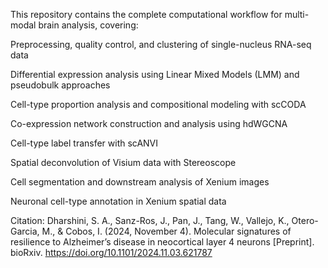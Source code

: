 This repository contains the complete computational workflow for multi-modal brain analysis, covering:

Preprocessing, quality control, and clustering of single-nucleus RNA-seq data

Differential expression analysis using Linear Mixed Models (LMM) and pseudobulk approaches

Cell-type proportion analysis and compositional modeling with scCODA

Co-expression network construction and analysis using hdWGCNA

Cell-type label transfer with scANVI

Spatial deconvolution of Visium data with Stereoscope

Cell segmentation and downstream analysis of Xenium images

Neuronal cell-type annotation in Xenium spatial data

Citation:
Dharshini, S. A., Sanz-Ros, J., Pan, J., Tang, W., Vallejo, K., Otero-Garcia, M., & Cobos, I. (2024, November 4). Molecular signatures of resilience to Alzheimer’s disease in neocortical layer 4 neurons [Preprint]. bioRxiv. https://doi.org/10.1101/2024.11.03.621787
